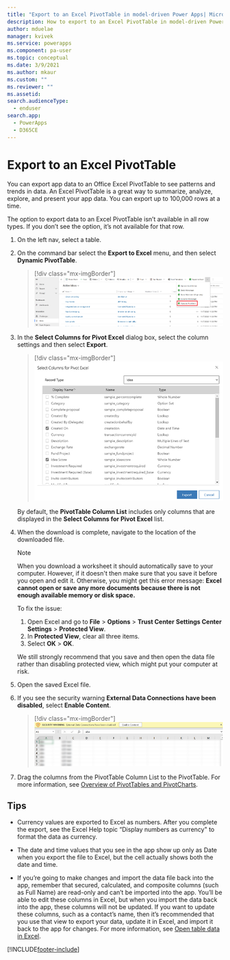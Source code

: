 ```yaml
---
title: "Export to an Excel PivotTable in model-driven Power Apps| MicrosoftDocs"
description: How to export to an Excel PivotTable in model-driven Power Apps
author: mduelae
manager: kvivek
ms.service: powerapps
ms.component: pa-user
ms.topic: conceptual
ms.date: 3/9/2021
ms.author: mkaur
ms.custom: ""
ms.reviewer: ""
ms.assetid: 
search.audienceType: 
  - enduser
search.app: 
  - PowerApps
  - D365CE
---
```

# Export to an Excel PivotTable

You can export app data to an Office Excel PivotTable to see patterns and trends in data. An Excel PivotTable is a great way to summarize, analyze, explore, and present your app data. You can export up to 100,000 rows at a time.  
  
The option to export data to an Excel PivotTable isn’t available in all row types. If you don’t see the option, it’s not available for that row.  
  
1. On the left nav, select a table.
2. On the command bar select the **Export to Excel** menu, and then select **Dynamic PivotTable**.  

   > [!div class="mx-imgBorder"] 
   > ![Export to excel](media/export-excel-pivottable.png "Select export to Excel")
  
3. In the **Select Columns for Pivot Excel** dialog box, select the column settings and then select **Export**.

   > [!div class="mx-imgBorder"] 
   > ![Select Columns and then select export](media/export-excel-pivottable-1.png "Select Columns and then select export")

  
   By default, the **PivotTable Column List** includes only columns that are displayed in the **Select Columns for Pivot Excel** list.  
  
4. When the download is complete, navigate to the location of the downloaded file.
  
   > [!NOTE]
   > When you download a worksheet it should automatically save to your computer. However, if it doesn't then make sure that you save it before you open and edit it. Otherwise, you might get this error message: **Excel cannot open or save any more documents because there is not enough available memory or disk space.**  
   > 
   > To fix the issue:  
   > 
   >    1. Open Excel and go to **File** > **Options** > **Trust Center** **Settings Center Settings** > **Protected View**.  
   >    2. In **Protected View**, clear all three items.  
   >    3. Select **OK** > **OK**.  
   >     
   >    We still strongly recommend that you save and then open the data file rather than disabling protected view, which might put your computer at risk.  
  
5. Open the saved Excel file.
  
6. If you see the security warning **External Data Connections have been disabled**, select **Enable Content**.  

   > [!div class="mx-imgBorder"] 
   > ![Enable content](media/enable-content.png "Enable content") 
  
7. Drag the columns from the PivotTable Column List to the PivotTable. For more information, see [Overview of PivotTables and PivotCharts](https://support.microsoft.com/office/overview-of-pivottables-and-pivotcharts-527c8fa3-02c0-445a-a2db-7794676bce96).  
  
## Tips  
  
- Currency values are exported to Excel as numbers. After you complete the export, see the Excel Help topic “Display numbers as currency" to format the data as currency.
  
- The date and time values that you see in the app show up only as Date when you export the file to Excel, but the cell actually shows both the date and time.  
  
- If you’re going to make changes and import the data file back into the app, remember that secured, calculated, and composite columns (such as Full Name) are read-only and can’t be imported into the app. You’ll be able to edit these columns in Excel, but when you import the data back into the app, these columns will not be updated. If you want to update these columns, such as a contact’s name, then it’s recommended that you use that view to export your data, update it in Excel, and import it back to the app for changes. For more information, see [Open table data in Excel](https://docs.microsoft.com/powerapps/maker/data-platform/data-platform-excel-addin).  
  
 


[!INCLUDE[footer-include](../includes/footer-banner.md)]
